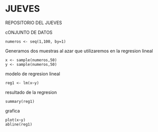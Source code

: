 # JUEVES
REPOSITORIO DEL JUEVES

cONJUNTO DE DATOS

```{r}
numeros <- seq(1,100, by=1)
```

Generamos dos muestras al azar que utilizaremos en la regresion lineal

```{r}
x <- sample(numeros,50)
y <- sample(numeros,50)
```

modelo de regresion lineal

```{r}
reg1 <- lm(x~y)
```

resultado de la regresion

```{r}
summary(reg1)
```

grafica

```{r}
plot(x~y)
abline(reg1)
```
